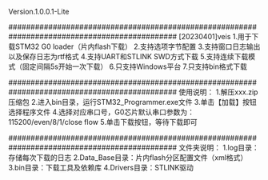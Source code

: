 Version.1.0.0.1-Lite

##############################################################################################
[20230401]veis
1.用于下载STM32 G0 loader（片内flash下载）
2.支持选项字节配置
3.支持窗口日志输出以及保存日志为rtf格式
4.支持UART和STLINK SWD方式下载
5.支持连续下载模式（固定间隔5s开始一次下载）
6.只支持Windows平台
7.只支持bin格式下载

##############################################################################################
使用说明：
1.解压xxx.zip压缩包
2.进入bin目录，运行STM32_Programmer.exe文件
3.单击【加载】按钮选择程序文件
4.选择对应串口号，G0芯片默认串口参数为：115200/even/8/1/close flow
5.单击下载按钮，等待下载即可

##############################################################################################
文件夹说明：
1.log目录：存储每次下载的日志
2.Data_Base目录：片内flash分区配置文件（xml格式）
3.bin目录：下载工具及依赖库
4.Drivers目录：STLINK驱动

